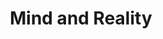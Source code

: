 ---
title: "Mind and Reality"
url: "https://mind-and-reality.butterfill.com/"
authors: Stephen A. Butterfill
year: 2019-20
term: Autumn
place: University of Warwick, UK
abstract: ""
featured: false
---